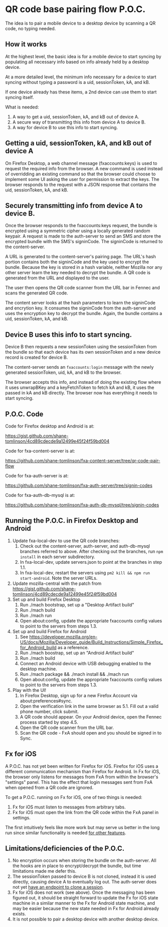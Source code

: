 # QR code base pairing flow P.O.C.

The idea is to pair a mobile device to a desktop device by scanning
a QR code, no typing needed.

## How it works

At the highest level, the basic idea is for a mobile device to
start syncing by populating all necessary info based on info
already held by a desktop device.

At a more detailed level, the minimum info necessary for a device
to start syncing without typing a password is a uid, sessionToken,
kA, and kB.

If one device already has these items, a 2nd device can use them
to start syncing itself.

What is needed:

1. A way to get a uid, sessionToken, kA, and kB out of device A.
2. A secure way of transmitting this info from device A to device B.
3. A way for device B to use this info to start syncing.

## Getting a uid, sessionToken, kA, and kB out of device A

On Firefox Desktop, a web channel message (fxaccounts:keys) is used
to request the required info from the browser. A new command is
used instead of overridding an existing command so that the browser
could choose to implement some UI asking the user for permission
to extract the keys. The browser responds to the request
with a JSON response that contains the uid, sessionToken, kA, and kB.

## Securely transmitting info from device A to device B.

Once the browser responds to the fxaccounts:keys request,
the bundle is encrypted using a symmetric cipher using a locally
generated random keypair. A request is made to the auth-server
to send an SMS and store the encrypted bundle with the SMS's signinCode.
The signinCode is returned to the content-server.

A URL is generated to the content-server's pairing page. The URL's hash
portion contains both the signinCode and the key used to encrypt
the bundle. Because the key is stored in a hash variable, neither Mozilla
nor any other server learn the key needed to decrypt the bundle.
A QR code is generated from the URL and displayed to the user.

The user then opens the QR code scanner from the URL bar in Fennec
and scans the generated QR code.

The content server looks at the hash parameters to learn the
signinCode and encrytion key. It consumes the signinCode from
the auth-server and uses the encryption key to decrypt the bundle.
Again, the bundle contains a uid, sessionToken, kA, and kB.

## Device B uses this info to start syncing.

Device B then requests a new sessionToken using the sessionToken
from the bundle so that each device has its own sessionToken and a
new device record is created for device B.

The content-server sends an `fxaccounts:login` message with
the newly generated sessionToken, uid, kA, and kB to the browser.

The browser accepts this info, and instead of doing the existing flow
where it uses unwrapBKey and a keyFetchToken to fetch kA and kB,
it uses the passed in kA and kB directly. The browser now has everything
it needs to start syncing.

## P.O.C. Code

Code for Firefox desktop and Android is at:

https://gist.github.com/shane-tomlinson/4cd89cdecde9a12499e45f24f59bd004

Code for fxa-content-server is at:

https://github.com/shane-tomlinson/fxa-content-server/tree/qr-code-pair-flow

Code for fxa-auth-server is at:

https://github.com/shane-tomlinson/fxa-auth-server/tree/signin-codes

Code for fxa-auth-db-mysql is at:

https://github.com/shane-tomlinson/fxa-auth-db-mysql/tree/signin-codes

## Running the P.O.C. in Firefox Desktop and Android

1. Update fxa-local-dev to use the QR code branches:
   1. Check out the content-server, auth-server, and auth-db-mysql branches referred to above. After checking out the branches, run `npm install` in each server subdirectory.
   2. In fxa-local-dev, update servers.json to point at the branches in step 1.1.
   3. In fxa-local-dev, restart the servers using `pm2 kill && npm run start-android`. Note the server URLs.
2. Update mozilla-central with the patch from https://gist.github.com/shane-tomlinson/4cd89cdecde9a12499e45f24f59bd004
3. Set up and build Firefox Desktop
   1. Run ./mach bootstrap, set up a "Desktop Artifact build"
   2. Run ./mach build
   3. Run ./mach run
   4. Open about:config, update the appropriate fxaccounts config values to point to the servers from steps 1.3.
4. Set up and build Firefox for Android
   1. See https://developer.mozilla.org/en-US/docs/Mozilla/Developer_guide/Build_Instructions/Simple_Firefox_for_Android_build as a reference.
   2. Run ./mach boostrap, set up an "Android Artifact build"
   3. Run ./mach build
   4. Connect an Android device with USB debugging enabled to the desktop machine.
   5. Run ./mach package && ./mach install && ./mach run
   6. Open about:config, update the appropriate fxaccounts config values to point to the servers from steps 1.3.
5. Play with the UI!
   1. In Firefox Desktop, sign up for a new Firefox Account via about:preferences#sync.
   2. Open the verification link in the same browser as 5.1. Fill out a valid phone number, click submit.
   3. A QR code should appear. On your Android device, open the Fennec process started by step 4.5.
   4. Open the QR code scanner from the URL bar.
   5. Scan the QR code - FxA should open and you should be signed in to Sync.

## Fx for iOS

A P.O.C. has not yet been written for Firefox for iOS. Firefox for iOS
uses a different communication mechanism than Firefox for Android.
In Fx for iOS, the browser only listens for messages from FxA from within
the browser's "settings" panel. This has the effect that login messages sent
from FxA when opened from a QR code are ignored.

To get a P.O.C. running on Fx for iOS, one of two things is needed:

1. Fx for iOS must listen to messages from arbitrary tabs.
2. Fx for iOS must open the link from the QR code within the FxA panel in settings.

The first intuitively feels like more work but may serve us better in
the long run since similar functionality is needed
[for other features](https://github.com/mozilla/fxa-content-server/issues/5434).

## Limitations/deficiencies of the P.O.C.

1. No encryption occurs when storing the bundle on the auth-server. All the
hooks are in place to encrypt/decrypt the bundle, but time limitations
made me defer this.
2. The sessionToken passed to device B is not cloned, instead it is used
directly, causing device A to eventually log out. The auth-server does
not yet [have an endpoint to clone a session](https://github.com/mozilla/fxa-auth-server/issues/2236).
3. Fx for iOS does not work (see above). Once the messaging has been
figured out, it should be straight forward to update the Fx for iOS state
machine in a similar manner to the Fx for Android state machine, and may
be easier because the new state needed in Fx for Android already exists.
4. It is not possible to pair a desktop device with another desktop device.




